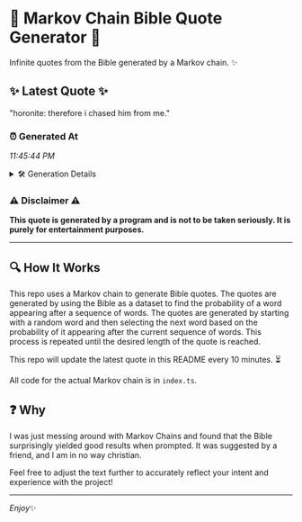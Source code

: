 # 📖 Markov Chain Bible Quote Generator 📖

Infinite quotes from the Bible generated by a Markov chain. ✨

## ✨ Latest Quote ✨
"horonite: therefore i chased him from me."

### ⏰ Generated At
*11:45:44 PM*

<details>
    <summary>🛠️ Generation Details</summary>
    <p>
        <strong>🌱 Seed:</strong> horonite:<br>
        <strong>🔄 Iterations:</strong> 6<br>
        <strong>📜 Context History:</strong><br>[ horonite: ]: therefore<br>[ horonite:, therefore ]: i<br>[ horonite:, therefore, i ]: chased<br>[ horonite:, therefore, i, chased ]: him<br>[ horonite:, therefore, i, chased, him ]: from<br>[ horonite:, therefore, i, chased, him, from ]: me.<br>
    </p>
</details>

### ⚠️ Disclaimer ⚠️
**This quote is generated by a program and is not to be taken seriously. It is purely for entertainment purposes.**

---

## 🔍 How It Works

This repo uses a Markov chain to generate Bible quotes. The quotes are generated by using the Bible as a dataset to find the probability of a word appearing after a sequence of words. The quotes are generated by starting with a random word and then selecting the next word based on the probability of it appearing after the current sequence of words. This process is repeated until the desired length of the quote is reached.

This repo will update the latest quote in this README every 10 minutes. ⏳

All code for the actual Markov chain is in `index.ts`.

## ❓ Why

I was just messing around with Markov Chains and found that the Bible surprisingly yielded good results when prompted. 
It was suggested by a friend, and I am in no way christian.

Feel free to adjust the text further to accurately reflect your intent and experience with the project!

---

*Enjoy*✨
